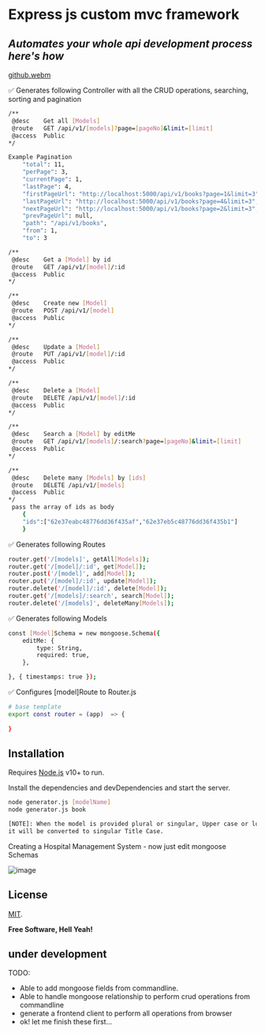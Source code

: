 # Express js custom mvc framework
## _Automates your whole api development process here's how_


[github.webm](https://user-images.githubusercontent.com/33037244/182007272-d2777318-a22f-4eb6-895c-3afb46aca963.webm)


 ✅ Generates following Controller with all the CRUD operations, searching, sorting and pagination

```sh
/**
 @desc    Get all [Models]
 @route   GET /api/v1/[models]?page=[pageNo]&limit=[limit]
 @access  Public
*/
```

```sh
Example Pagination
    "total": 11,
    "perPage": 3,
    "currentPage": 1,
    "lastPage": 4,
    "firstPageUrl": "http://localhost:5000/api/v1/books?page=1&limit=3",
    "lastPageUrl": "http://localhost:5000/api/v1/books?page=4&limit=3",
    "nextPageUrl": "http://localhost:5000/api/v1/books?page=2&limit=3",
    "prevPageUrl": null,
    "path": "/api/v1/books",
    "from": 1,
    "to": 3
```


```sh
/**
 @desc    Get a [Model] by id
 @route   GET /api/v1/[model]/:id
 @access  Public
*/
```

```sh
/**
 @desc    Create new [Model]
 @route   POST /api/v1/[model]
 @access  Public
*/
```

```sh
/**
 @desc    Update a [Model]
 @route   PUT /api/v1/[model]/:id
 @access  Public
*/
```

```sh
/**
 @desc    Delete a [Model]
 @route   DELETE /api/v1/[model]/:id
 @access  Public
*/
```


```sh
/**
 @desc    Search a [Model] by editMe
 @route   GET /api/v1/[models]/:search?page=[pageNo]&limit=[limit]
 @access  Public
*/
```

```sh
/**
 @desc    Delete many [Models] by [ids]
 @route   DELETE /api/v1/[models]
 @access  Public
*/
 pass the array of ids as body
    {
    "ids":["62e37eabc48776dd36f435af","62e37eb5c48776dd36f435b1"]
    }
```



 
 ✅ Generates following  Routes
 
```sh
router.get('/[models]', getAll[Models]);
router.get('/[model]/:id', get[Model]);
router.post('/[model]', add[Model]);
router.put('/[model]/:id', update[Model]);
router.delete('/[model]/:id', delete[Model]);
router.get('/[models]/:search', search[Model]);
router.delete('/[models]', deleteMany[Models]);
```
 
 ✅ Generates following  Models
 
 
```sh
const [Model]Schema = new mongoose.Schema({
    editMe: {
        type: String,
        required: true,
    },

}, { timestamps: true });
```

 ✅ Configures [model]Route to Router.js

```sh
# base template
export const router = (app)  => {
    
}


```

## Installation

Requires [Node.js](https://nodejs.org/) v10+ to run.

Install the dependencies and devDependencies and start the server.

```sh
node generator.js [modelName]
node generator.js book 

[NOTE]: When the model is provided plural or singular, Upper case or lower case,
it will be converted to singular Title Case.
```

Creating a Hospital Management System - now just edit mongoose Schemas 

![image](https://user-images.githubusercontent.com/33037244/181863857-b8cc1e21-3db4-4820-822b-3af38f5a2fe5.png)




## License

[MIT](https://opensource.org/licenses/MIT).

**Free Software, Hell Yeah!**

## under development

TODO:
- Able to add mongoose fields from commandline.
- Able to handle mongoose relationship to perform crud operations from commandline
- generate a frontend client to perform all operations from browser
- ok! let me finish these first...
